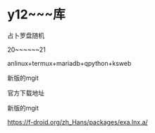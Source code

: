 # y12~~~库

占卜罗盘随机

20~~~~~~21


anlinux+termux+mariadb+qpython+ksweb

新版的mgit

官方下载地址

新版的mgit


https://f-droid.org/zh_Hans/packages/exa.lnx.a/